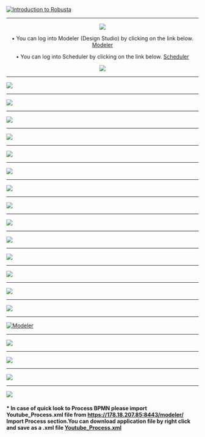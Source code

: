 ﻿
[![Introduction to Robusta](/files/video_ss.jpg)](https://www.youtube.com/watch?v=WYsYpFerF1g)

___


<div align="center">

![](/files/ebae758e31f0e0b0f452363c1f421e90-00.jpg)

•	You can log into Modeler (Design Studio) by clicking on the link below. 
[Modeler](https://178.18.207.85:8443/modeler/)

•	You can log into Scheduler by clicking on the link below. 
[Scheduler](https://178.18.207.85:8443/scheduler/)

![](/files/ebae758e31f0e0b0f452363c1f421e90-01.jpg) 
   </div>

___

![](/files/ebae758e31f0e0b0f452363c1f421e90-1.jpg)

___

![](/files/ebae758e31f0e0b0f452363c1f421e90-2.jpg)

___

![](/files/ebae758e31f0e0b0f452363c1f421e90-3.jpg)

___

![](/files/ebae758e31f0e0b0f452363c1f421e90-4.jpg)

___

![](/files/ebae758e31f0e0b0f452363c1f421e90-5.jpg)

___

![](/files/ebae758e31f0e0b0f452363c1f421e90-6.jpg)

___

![](/files/ebae758e31f0e0b0f452363c1f421e90-7.jpg)

___

![](/files/ebae758e31f0e0b0f452363c1f421e90-8.jpg)

___

![](/files/ebae758e31f0e0b0f452363c1f421e90-9.jpg)

___

![](/files/ebae758e31f0e0b0f452363c1f421e90-10.jpg)

___

![](/files/ebae758e31f0e0b0f452363c1f421e90-11.jpg)

___

![](/files/ebae758e31f0e0b0f452363c1f421e90-12.jpg)

___

![](/files/ebae758e31f0e0b0f452363c1f421e90-13.jpg)

___

![](/files/ebae758e31f0e0b0f452363c1f421e90-14.jpg)

___

[![Modeler](/files/ebae758e31f0e0b0f452363c1f421e90-15.jpg)](https://178.18.207.85:8443/modeler/)

___

![](/files/ebae758e31f0e0b0f452363c1f421e90-16.jpg)

___

![](/files/ebae758e31f0e0b0f452363c1f421e90-17.jpg)

___

![](/files/ebae758e31f0e0b0f452363c1f421e90-18.jpg)

___

![](/files/ebae758e31f0e0b0f452363c1f421e90-19.jpg)

#### * In case of quick look to Process BPMN please import Youtube_Process.xml file from https://178.18.207.85:8443/modeler/  Import Process section.You can download application file by right click and save as a .xml file [Youtube_Process.xml](https://github.com/RobustaRPA/Introduction-to-process-design-with-Robusta-RPA/raw/main/files/Youtube_Process.xml)


